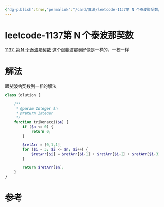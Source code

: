 ```yaml
---
{"dg-publish":true,"permalink":"/card/算法/leetcode-1137第 N 个泰波那契数/","tags":["leetcode"],"noteIcon":"2","created":"2023-02-26T18:03:27+08:00","updated":"2024-09-09T14:55:02+08:00"}
---
```



# leetcode-1137第 N 个泰波那契数

[1137. 第 N 个泰波那契数](https://leetcode-cn.com/problems/n-th-tribonacci-number/)
这个跟斐波那契好像是一样的，一模一样

# 解法

跟斐波纳契数列一样的解法

``` php
class Solution {

    /**
     * @param Integer $n
     * @return Integer
     */
    function tribonacci($n) {
        if ($n <= 0) {
            return 0;
        }
        
        $retArr = [0,1,1];
        for ($i = 3; $i <= $n; $i++) {
            $retArr[$i] = $retArr[$i-1] + $retArr[$i-2] + $retArr[$i-3];
        }

        return $retArr[$n];
    }
}
```

# 参考
